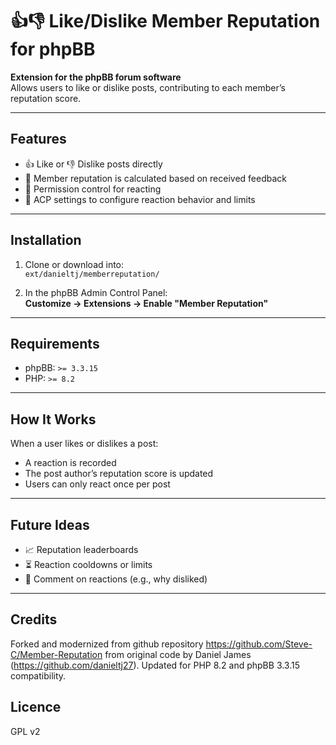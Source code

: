# 👍👎 Like/Dislike Member Reputation for phpBB

**Extension for the phpBB forum software**  
Allows users to like or dislike posts, contributing to each member’s reputation score.

---

## Features

- 👍 Like or 👎 Dislike posts directly
- 🧮 Member reputation is calculated based on received feedback
- 🔐 Permission control for reacting
- 🧰 ACP settings to configure reaction behavior and limits

---

## Installation

1. Clone or download into:  
   `ext/danieltj/memberreputation/`

2. In the phpBB Admin Control Panel:  
   **Customize → Extensions → Enable "Member Reputation"**

---

## Requirements

- phpBB: `>= 3.3.15`
- PHP: `>= 8.2`

---

## How It Works

When a user likes or dislikes a post:
- A reaction is recorded
- The post author’s reputation score is updated
- Users can only react once per post

---

## Future Ideas

- 📈 Reputation leaderboards
- ⏳ Reaction cooldowns or limits
- 💬 Comment on reactions (e.g., why disliked)

---

## Credits

Forked and modernized from github repository https://github.com/Steve-C/Member-Reputation from original code by Daniel James (https://github.com/danieltj27).
Updated for PHP 8.2 and phpBB 3.3.15 compatibility.

## Licence

GPL v2
